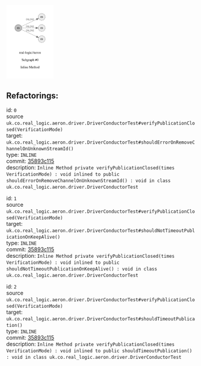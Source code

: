 <img src=subgraph_atomic_0.svg width=25%>

## Refactorings:

id: `0`\
source `uk.co.real_logic.aeron.driver.DriverConductorTest#verifyPublicationClosed(VerificationMode)`\
target: `uk.co.real_logic.aeron.driver.DriverConductorTest#shouldErrorOnRemoveChannelOnUnknownStreamId()`\
type: `INLINE`\
commit: [35893c115](https://github.com/real-logic/Aeron/commit/35893c115ba23bd62a7036a33390420f074ce660)\
description: `Inline Method private verifyPublicationClosed(times VerificationMode) : void inlined to public shouldErrorOnRemoveChannelOnUnknownStreamId() : void in class uk.co.real_logic.aeron.driver.DriverConductorTest`

id: `1`\
source `uk.co.real_logic.aeron.driver.DriverConductorTest#verifyPublicationClosed(VerificationMode)`\
target: `uk.co.real_logic.aeron.driver.DriverConductorTest#shouldNotTimeoutPublicationOnKeepAlive()`\
type: `INLINE`\
commit: [35893c115](https://github.com/real-logic/Aeron/commit/35893c115ba23bd62a7036a33390420f074ce660)\
description: `Inline Method private verifyPublicationClosed(times VerificationMode) : void inlined to public shouldNotTimeoutPublicationOnKeepAlive() : void in class uk.co.real_logic.aeron.driver.DriverConductorTest`

id: `2`\
source `uk.co.real_logic.aeron.driver.DriverConductorTest#verifyPublicationClosed(VerificationMode)`\
target: `uk.co.real_logic.aeron.driver.DriverConductorTest#shouldTimeoutPublication()`\
type: `INLINE`\
commit: [35893c115](https://github.com/real-logic/Aeron/commit/35893c115ba23bd62a7036a33390420f074ce660)\
description: `Inline Method private verifyPublicationClosed(times VerificationMode) : void inlined to public shouldTimeoutPublication() : void in class uk.co.real_logic.aeron.driver.DriverConductorTest`

